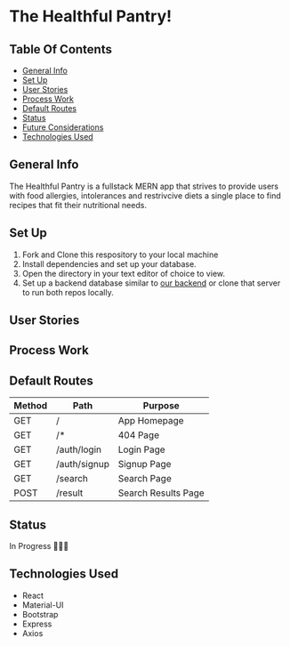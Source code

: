 # The Healthful Pantry!

## Table Of Contents

-   [General Info](#general-info)
-   [Set Up](#set-up)
-   [User Stories](#user-stories)
-   [Process Work](#process-work)
-   [Default Routes](#default-routes)
-   [Status](#status)
-   [Future Considerations](#future-considerations)
-   [Technologies Used](#technologies-used)

## General Info

The Healthful Pantry is a fullstack MERN app that strives to provide users with food allergies, intolerances and restrivcive diets a single place to find recipes that fit their nutritional needs.

## Set Up

1. Fork and Clone this respository to your local machine
2. Install dependencies and set up your database.
3. Open the directory in your text editor of choice to view.
4. Set up a backend database similar to [our backend](https://github.com/ga-avery/healthful-kitchen-backend) or clone that server to run both repos locally.

## User Stories

## Process Work

## Default Routes

| Method | Path         | Purpose             |
| ------ | ------------ | ------------------- |
| GET    | /            | App Homepage        |
| GET    | /\*          | 404 Page            |
| GET    | /auth/login  | Login Page          |
| GET    | /auth/signup | Signup Page         |
| GET    | /search      | Search Page         |
| POST   | /result      | Search Results Page |

## Status

In Progress 👩🏽‍💻

## Technologies Used

-   React
-   Material-UI
-   Bootstrap
-   Express
-   Axios
